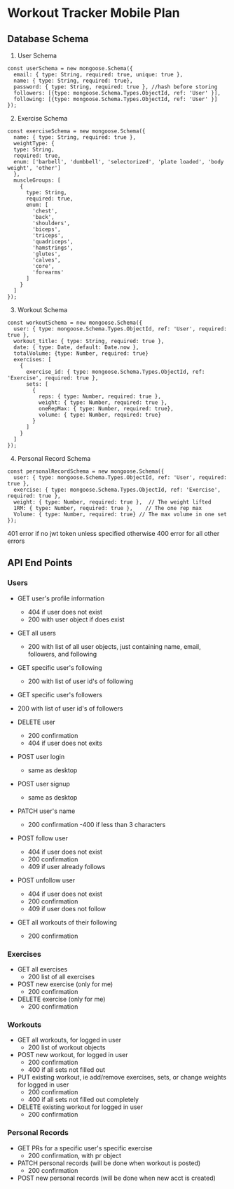 # Workout Tracker Mobile Plan

## Database Schema
1. User Schema
```
const userSchema = new mongoose.Schema({
  email: { type: String, required: true, unique: true },
  name: { type: String, required: true},
  password: { type: String, required: true }, //hash before storing
  followers: [{type: mongoose.Schema.Types.ObjectId, ref: 'User' }],
  following: [{type: mongoose.Schema.Types.ObjectId, ref: 'User' }]
});
```
2. Exercise Schema
```
const exerciseSchema = new mongoose.Schema({
  name: { type: String, required: true },
  weightType: {
  type: String,
  required: true,
  enum: ['barbell', 'dumbbell', 'selectorized', 'plate loaded', 'body weight', 'other']
  },
  muscleGroups: [
    { 
      type: String, 
      required: true, 
      enum: [
        'chest', 
        'back', 
        'shoulders', 
        'biceps', 
        'triceps', 
        'quadriceps', 
        'hamstrings', 
        'glutes', 
        'calves', 
        'core', 
        'forearms'
      ] 
    }
  ]
});
```
3. Workout Schema
```
const workoutSchema = new mongoose.Schema({
  user: { type: mongoose.Schema.Types.ObjectId, ref: 'User', required: true },
  workout_title: { type: String, required: true },
  date: { type: Date, default: Date.now },
  totalVolume: {type: Number, required: true}
  exercises: [
    {
      exercise_id: { type: mongoose.Schema.Types.ObjectId, ref: 'Exercise', required: true },
      sets: [
        {
          reps: { type: Number, required: true },
          weight: { type: Number, required: true }, 
          oneRepMax: { type: Number, required: true},
          volume: { type: Number, required: true}
        }
      ]
    }
  ]
});
```
4. Personal Record Schema
```
const personalRecordSchema = new mongoose.Schema({
  user: { type: mongoose.Schema.Types.ObjectId, ref: 'User', required: true },
  exercise: { type: mongoose.Schema.Types.ObjectId, ref: 'Exercise', required: true },
  weight: { type: Number, required: true },  // The weight lifted
  1RM: { type: Number, required: true },    // The one rep max
  Volume: { type: Number, required: true} // The max volume in one set
});
```

401 error if no jwt token unless specified otherwise
400 error for all other errors
## API End Points
### Users
- GET user's profile information
  - 404 if user does not exist
  - 200 with user object if does exist
- GET all users
  - 200 with list of all user objects, just containing name, email, followers, and following

- GET specific user's following
  - 200 with list of user id's of following
- GET specific user's followers
 - 200 with list of user id's of followers
- DELETE user
  - 200 confirmation
  - 404 if user does not exits
- POST user login
  - same as desktop
- POST user signup
  - same as desktop
- PATCH user's name
  - 200 confirmation
  -400 if less than 3 characters
- POST follow user
  - 404 if user does not exist
  - 200 confirmation
  - 409 if user already follows
- POST unfollow user
  - 404 if user does not exist
  - 200 confirmation
  - 409 if user does not follow
- GET all workouts of their following
  - 200 confirmation

### Exercises
- GET all exercises
  - 200 list of all exercises
- POST new exercise (only for me)
  - 200 confirmation
- DELETE exercise (only for me)
  - 200 confirmation
<!-- - GET exercises based on weight type
- GET exercises based on muscle groups
- GET exercises based on search query  will be done on front end-->

### Workouts
- GET all workouts, for logged in user
  - 200 list of workout objects
- POST new workout, for logged in user
  - 200 confirmation
  - 400 if all sets not filled out
- PUT existing workout, ie add/remove exercises, sets, or change weights for logged in user
  - 200 confirmation
  - 400 if all sets not filled out completely
- DELETE existing workout for logged in user
  - 200 confirmation

### Personal Records
- GET PRs for a specific user's specific exercise
  - 200 confirmation, with pr object
- PATCH personal records (will be done when workout is posted)
  - 200 confirmation
- POST new personal records (will be done when new acct is created)
